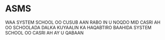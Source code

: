 # ASMS
WAA SYSTEM SCHOOL OO CUSUB AAN RABO IN U NOQDO MID CASRI AH OO SCHOOLADA DALKA KUYAALIN KA HAQABTIRO BAAHIDA SYSTEM SCHOOL OO CASRI AH AY U QABAAN
